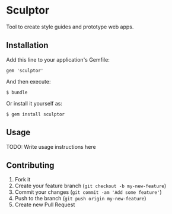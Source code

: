 # Sculptor

Tool to create style guides and prototype web apps.

## Installation

Add this line to your application's Gemfile:

    gem 'sculptor'

And then execute:

    $ bundle

Or install it yourself as:

    $ gem install sculptor

## Usage

TODO: Write usage instructions here

## Contributing

1. Fork it
2. Create your feature branch (`git checkout -b my-new-feature`)
3. Commit your changes (`git commit -am 'Add some feature'`)
4. Push to the branch (`git push origin my-new-feature`)
5. Create new Pull Request
